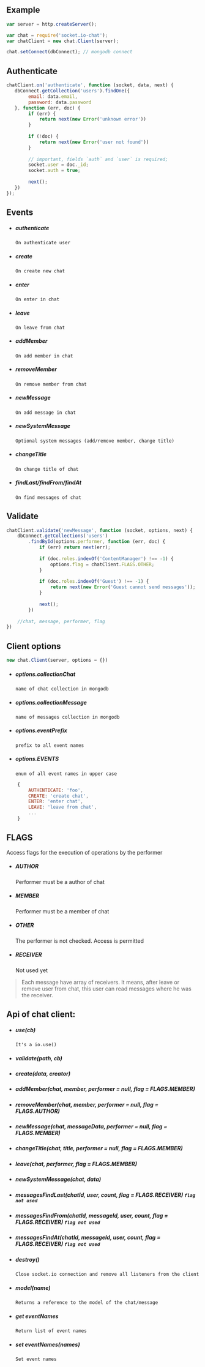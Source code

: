## Example

```javascript
var server = http.createServer();

var chat = require('socket.io-chat');
var chatClient = new chat.Client(server);

chat.setConnect(dbConnect); // mongodb connect
```

## Authenticate

```javascript
chatClient.on('authenticate', function (socket, data, next) {
   dbConnect.getCollection('users').findOne({
        email: data.email,
        password: data.password
   }, function (err, doc) {
        if (err) { 
            return next(new Error('unknown error'))
        }
        
        if (!doc) {
            return next(new Error('user not found'))
        }
        
        // important, fields `auth` and `user` is required;        
        socket.user = doc._id;
        socket.auth = true;
        
        next();
   })
});
```

## Events

* ##### authenticate
    `On authenticate user`
* ##### create
    `On create new chat`
* ##### enter
    `On enter in chat`
* ##### leave
    `On leave from chat`
* ##### addMember
    `On add member in chat`
* ##### removeMember
    `On remove member from chat`
* ##### newMessage
    `On add message in chat`
* ##### newSystemMessage
    `Optional system messages (add/remove member, change title)`
* ##### changeTitle
    `On change title of chat`
* ##### findLast/findFrom/findAt
    `On find messages of chat`
    
## Validate

```javascript
chatClient.validate('newMessage', function (socket, options, next) {
    dbConnect.getCollections('users')
        .findById(options.performer, function (err, doc) {
            if (err) return next(err);
            
            if (doc.roles.indexOf('ContentManager') !== -1) {
                options.flag = chatClient.FLAGS.OTHER;
            }
            
            if (doc.roles.indexOf('Guest') !== -1) {
                return next(new Error('Guest cannot send messages'));
            }
            
            next();
        }) 
    
    //chat, message, performer, flag
})
```
## Client options

```javascript
new chat.Client(server, options = {})
```

* ##### options.collectionChat
    `name of chat collection in mongodb`
* ##### options.collectionMessage
    `name of messages collection in mongodb`
* ##### options.eventPrefix
    `prefix to all event names`
* ##### options.EVENTS
    `enum of all event names in upper case`
```javascript
    {
        AUTHENTICATE: 'foo',
        CREATE: 'create chat',
        ENTER: 'enter chat',
        LEAVE: 'leave from chat',
        ...
    }
```

## FLAGS

Access flags for the execution of operations by the performer

* ##### AUTHOR
    Performer must be a author of chat
* ##### MEMBER
    Performer must be a member of chat
* ##### OTHER
    The performer is not checked. Access is permitted
* ##### RECEIVER
    Not used yet

> Each message have array of receivers. It means, after leave or remove user from chat, this user can read messages 
> where he was the receiver.

## Api of chat client:

* ##### use(cb)
    `It's a io.use()`
* ##### validate(path, cb)
* ##### create(data, creator)
* ##### addMember(chat, member, performer = null, flag = FLAGS.MEMBER)
* ##### removeMember(chat, member, performer = null, flag = FLAGS.AUTHOR)
* ##### newMessage(chat, messageData, performer = null, flag = FLAGS.MEMBER)
* ##### changeTitle(chat, title, performer = null, flag = FLAGS.MEMBER)
* ##### leave(chat, performer, flag = FLAGS.MEMBER)
* ##### newSystemMessage(chat, data)
* ##### messagesFindLast(chatId, user, count, flag = FLAGS.RECEIVER) `flag not used`
* ##### messagesFindFrom(chatId, messageId, user, count, flag = FLAGS.RECEIVER) `flag not used`
* ##### messagesFindAt(chatId, messageId, user, count, flag = FLAGS.RECEIVER) `flag not used`
* ##### destroy()
    `Close socket.io connection and remove all listeners from the client`
* ##### model(name)
    `Returns a reference to the model of the chat/message`
* ##### get eventNames
    `Return list of event names`
* ##### set eventNames(names)
    `Set event names`